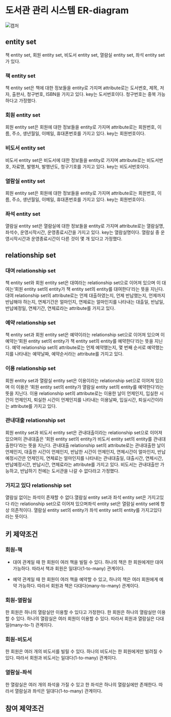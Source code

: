 # 도서관 관리 시스템 ER-diagram

![캡처](https://user-images.githubusercontent.com/69049801/154909219-0fe52fa6-d4d4-45be-9814-8c8824b4bc89.PNG)

## entity set

책 entity set, 회원 entity set, 비도서 entity set, 열람실 entity set, 좌석 entity set 가 있다.

### 책 entity set

책 entity set은 책에 대한 정보들을 entity로 가지며 attribute로는 도서번호, 제목, 저자, 출판사, 청구번호, ISBN을 가지고 있다. key는 도서번호이다. 청구번호는 중복 가능하다고 가정했다.

### 회원 entity set

회원 entity set은 회원에 대한 정보들을 entity로 가지며 attribute로는 회원번호, 이름, 주소, 생년월일, 이메일, 휴대폰번호를 가지고 있다. key는 회원번호이다.

### 비도서 entity set

비도서 entity set은 비도서에 대한 정보들을 entity로 가지며 attribute로는 비도서번호, 자료명, 발행처, 발행년도, 청구기호를 가지고 있다. key는 비도서번호이다.

### 열람실 entity set

회원 entity set은 회원에 대한 정보들을 entity로 가지며 attribute로는 회원번호, 이름, 주소, 생년월일, 이메일, 휴대폰번호를 가지고 있다. key는 회원번호이다.

### 좌석 entity set

열람실 entity set은 열람실에 대한 정보들을 entity로 가지며 attribute로는 열람실명, 좌석수, 운영시작시간, 운영종료시간을 가지고 있다. key는 열람실명이다. 열람실 중 운영시작시간과 운영종료시간이 다른 것이 몇 개 있다고 가정했다.

## relationship set

### 대여 relationship set

책 entity set와 회원 entity set은 대여라는 relationship set으로 이어져 있으며 이 대여는‘회원 entity set의 entity가 책 entity set의 entity를 대여한다’라는 뜻을 지닌다.
대여 relationship set의 attribute로는 언제 대출하였는지, 언제 반납했는지, 언제까지 반납해야 하는지, 연체기간은 얼마인지, 연체료는 얼마인지를 나타내는 대출일, 반납일, 반납예정일, 연체기간, 연체료라는 attribute를 가지고 있다.

### 예약 relationship set

책 entity set과 회원 entity set은 예약이라는 relationship set으로 이어져 있으며 이 예약는‘회원 entity set의 entity가 책 entity set의 entity를 예약한다’라는 뜻을 지닌다. 
예약 relationship set의 attribute로는 언제 예약했는지, 몇 번째 순서로 예약했는지를 나타내는 예약날짜, 예약순서라는 attribute를 가지고 있다.

### 이용 relationship set
회원 entity set과 열람실 entity set은 이용이라는 relationship set으로 이어져 있으며 이 이용은 ‘회원 entity set의 entity가 열람실 entity set의 entity를 예약한다’라는 뜻을 지닌다.
이용 relationship set의 attribute로는 이용한 날이 언제인지, 입실한 시간이 언제인지, 퇴실한 시간이 언제인지를 나타내는 이용날짜, 입실시간, 퇴실시간이라는 attribute를 가지고 있다.

### 관내대출 relationship set
회원 entity set과 비도서 entity set은 관내대출이라는 relationship set으로 이어져 있으며이 관내대출은 ‘회원 entity set의 entity가 비도서 entity set의 entity를 관내대출한다’라는 뜻을 지닌다. 관내대출 relationship set의 attribute로는 관내대출한 날이 언제인지, 대출한 시간이 언제인지, 반납한 시간이 언제인지, 연체시간이 얼마인지, 반납예정시간은 언제인지, 연체료는 얼마인지를 나타내는 관내대출일, 대출시간, 연체시간, 반납예정시간, 반납시간, 연체료라는
attribute를 가지고 있다. 비도서는 관내대출만 가능하고, 반납하기 전에는 도서관을 나갈 수 없다라고 가정했다.

### 가지고 있다 relationship set

열람실 없이는 좌석이 존재할 수 없다.열람실 entity set과 좌석 entity set은 가지고있다 라는 relationship set으로 이어져 있으며좌석 entity set은 열람실 entity set에 항상 의존적이다.
열람실 entity set의 entity가 좌석 entity set의 entity를 가지고있다 라는 뜻이다.

## 키 제약조건

### 회원-책

- 대여 관계일 때 한 회원이 여러 책을 빌릴 수 있다. 하나의 책은 한 회원에게만 대여 가능하다. 따라서 책과 회원은 일대다(1-to-many) 관계이다.

- 예약 관계일 때 한 회원이 여러 책을 예약할 수 있고, 하나의 책은 여러 회원에게 예약 가능하다. 따라서 회원과 책은 다대다(many-to-many) 관계이다.

### 회원-열람실

한 회원은 하나의 열람실만 이용할 수 있다고 가정한다. 한 회원은 하나의 열람실만 이용할 수 있다. 하나의 열람실은 여러 회원이 이용할 수 있다. 따라서 회원과 열람실은 다대일(many-to-1) 관계이다.

### 회원-비도서

한 회원은 여러 개의 비도서를 빌릴 수 있다. 하나의 비도서는 한 회원에게만 빌려질 수 있다. 따라서 회원과 비도서는 일대다(1-to-many) 관계이다.

### 열람실-좌석

한 열람실은 여러 개의 좌석을 가질 수 있고 한 좌석은 하나의 열람실에만 존재한다. 따라서 열람실과 좌석은 일대다(1-to-many) 관계이다.

## 참여 제약조건
